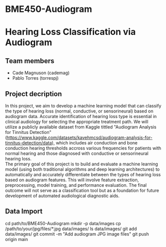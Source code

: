 # BME450-Audiogram
# Hearing Loss Classification via Audiogram

## Team members
- Cade Magnuson (cademag) <br/>
- Pablo Torres (torrespj)
## Project decription
In this project, we aim to develop a machine learning model that can classify the type of hearing loss (normal, conductive, or sensorineural) based on audiogram data. Accurate identification of hearing loss type is essential in clinical audiology for selecting the appropriate treatment path. We will utilize a publicly available dataset from Kaggle tittled "Audiogram Analysis for Tinnitus Detection" (https://www.kaggle.com/datasets/kavehmcsd/audiogram-analysis-for-tinnitus-detection/data), which includes air conduction and bone conduction hearing thresholds accross various frequencies for patients with normal hearing and those diagnosed with conductive or sensorineural hearing loss.  
The primary goal of this project is to build and evaluate a machine learning model (using both traditional algorithms and deep learning architectures) to automatically and accurately differentiate between the types of hearing loss based on audiogram features. This will involve feature extraction, preprocessing, model training, and performance evaluation. The final outcome will not serve as a classification tool but as a foundation for future development of automated audiological diagnostic aids. 

## Data Import
cd path/to/BME450-Audiogram
mkdir -p data/images
cp /path/to/your/jpg/files/*.jpg data/images/
ls data/images/
git add data/images/
git commit -m "Add audiogram JPG image files"
git push origin main

